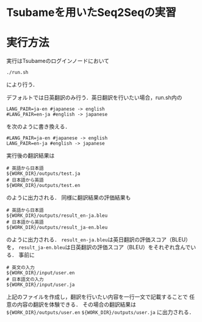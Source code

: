 # Tsubameを用いたSeq2Seqの実習

# 実行方法

実行はTsubameのログインノードにおいて
```
./run.sh
```
により行う．

デフォルトでは日英翻訳のみ行う．英日翻訳を行いたい場合，run.sh内の
```
LANG_PAIR=ja-en #japanese -> english
#LANG_PAIR=en-ja #english -> japanese
```
を次のように書き換える．
```
#LANG_PAIR=ja-en #japanese -> english
LANG_PAIR=en-ja #english -> japanese
```


実行後の翻訳結果は
```
# 英語から日本語
${WORK_DIR}/outputs/test.ja
# 日本語から英語
${WORK_DIR}/outputs/test.en
```
のように出力される．
同様に翻訳結果の評価結果も
```
# 英語から日本語
${WORK_DIR}/outputs/result_en-ja.bleu
# 日本語から英語
${WORK_DIR}/outputs/result_ja-en.bleu
```
のように出力される．
`result_en-ja.bleu`は英日翻訳の評価スコア（BLEU）を，
`result_ja-en.bleu`は日英翻訳の評価スコア（BLEU）をそれぞれ含んでいる．
事前に
```
# 英文の入力
${WORK_DIR}/input/user.en
# 日本語文の入力
${WORK_DIR}/input/user.ja
```
上記のファイルを作成し，翻訳を行いたい内容を一行一文で記載することで
任意の内容の翻訳を体験できる．
その場合の翻訳結果は
`${WORK_DIR}/outputs/user.en`
`${WORK_DIR}/outputs/user.ja`
に出力される．
